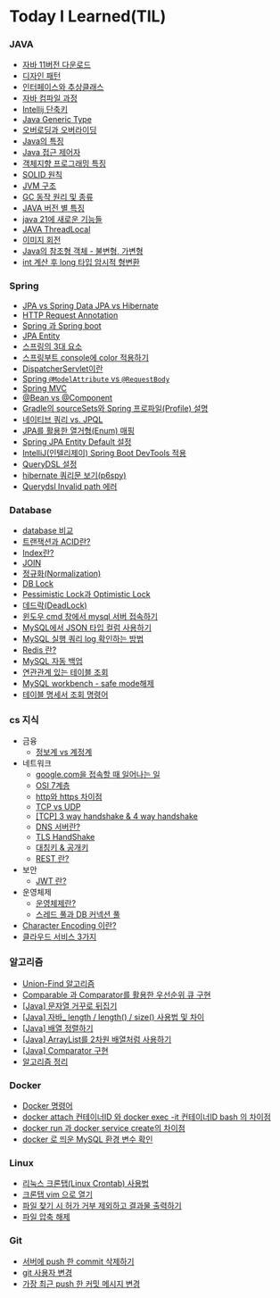 # Today I Learned(TIL)

### JAVA

- [자바 11버전 다운로드](./java/Install%20Java%2011%20version.md)
- [디자인 패턴](./java/디자인%20패턴.md)
- [인터페이스와 추상클래스](./java/인터페이스와%20추상클래스.md)
- [자바 컴파일 과정](./java/자바%20컴파일%20과정.md)
- [Intellij 단축키](./java/IntelliJ%20단축키.md)
- [Java Generic Type](<./java/Java%20Generic%20Type%20(제네릭%20타입).md>)
- [오버로딩과 오버라이딩](./java/오버로딩과%20오버라이딩.md)
- [Java의 특징](./java/Java의%20특징.md)
- [Java 접근 제어자](./java/Java%20접근%20제어자.md)
- [객체지향 프로그래밍 특징](./java/객체지향%20프로그래밍%20특징.md)
- [SOLID 원칙](./java/SOLID%20원칙.md)
- [JVM 구조](./java/JVM%20구조.md)
- [GC 동작 원리 및 종류](./java/GC%20동작%20원리%20및%20종류.md)
- [JAVA 버전 별 특징](./java/JAVA%20버전%20별%20특징.md)
- [java 21에 새로운 기능들](./java/java%2021에%20새로운%20기능들.md)
- [JAVA ThreadLocal](./java/JAVA%20ThreadLocal.md)
- [이미지 회전](./java/이미지%20회전.md)
- [Java의 참조형 객체 - 불변형, 가변형](./java/Java의%20참조형%20객체%20-%20불변형,%20가변형.md)
- [int 계산 후 long 타입 암시적 형변환](./java/int%20계산%20후%20long%20타입%20암시적%20형변환.md)

### Spring

- [JPA vs Spring Data JPA vs Hibernate](./spring/JPA%20vs%20Spring%20Data%20JPA%20vs%20Hibernate.md)
- [HTTP Request Annotation](./spring/HTTP%20Request%20Annotation.md)
- [Spring 과 Spring boot](./spring/Spring%20과%20Spring%20boot.md)
- [JPA Entity](./spring/JPA%20Entity.md)
- [스프링의 3대 요소](./spring/스프링의%203대%20요소.md)
- [스프링부트 console에 color 적용하기](./spring/스프링부트%20console에%20color%20적용하기.md)
- [DispatcherServlet이란](./spring/DispatcherServlet이란.md)
- [Spring `@ModelAttribute` vs `@RequestBody`](./spring/Spring%20`@ModelAttribute`%20vs%20`@RequestBody`.md)
- [Spring MVC](./spring/Spring%20MVC.md)
- [@Bean vs @Component](./spring/@Bean%20vs%20@Component.md)
- [Gradle의 sourceSets와 Spring 프로파일(Profile) 설명](<./spring/Gradle의%20sourceSets와%20Spring%20프로파일(Profile)%20설명.md>)
- [네이티브 쿼리 vs. JPQL](./spring/네이티브%20쿼리%20vs%20JPQL.md)
- [JPA를 활용한 열거형(Enum) 매핑](<./spring/JPA를%20활용한%20열거형(Enum)%20매핑.md>)
- [Spring JPA Entity Default 설정](./spring/Spring%20JPA%20Entity%20Default%20설정.md)
- [IntelliJ(인텔리제이) Spring Boot DevTools 적용](<./spring/IntelliJ(인텔리제이)%20Spring%20Boot%20DevTools%20적용.md>)
- [QueryDSL 설정](./spring//QueryDSL%20설정.md)
- [hibernate 쿼리문 보기(p6spy)](<./spring/hibernate%20쿼리문%20보기(p6spy).md>)
- [Querydsl Invalid path 에러](./spring/Querydsl%20Invalid%20path%20에러.md)

### Database

- [database 비교](./Database/database.md)
- [트랜잭션과 ACID란?](./Database/트랜잭션과%20ACID.md)
- [Index란?](./Database/Index.md)
- [JOIN](./Database/DB%20JOIN.md)
- [정규화(Normalization)](<./Database/정규화(Normalization).md>)
- [DB Lock](./Database/DB%20Lock.md)
- [Pessimistic Lock과 Optimistic Lock](./Database/Pessimistic%20Lock과%20Optimistic%20Lock.md)
- [데드락(DeadLock)](<./Database/데드락(DeadLock).md>)
- [윈도우 cmd 창에서 mysql 서버 접속하기](/Database/윈도우%20cmd%20창에서%20mysql%20서버%20접속하기.md)
- [MySQL에서 JSON 타입 컬럼 사용하기](/Database/MySQL에서%20JSON%20타입%20컬럼%20사용하기.md)
- [MySQL 실행 쿼리 log 확인하는 방법](/Database/MySQL%20실행%20쿼리%20log%20확인.md)
- [Redis 란?](./Database/Redis%20란.md)
- [MySQL 자동 백업](./Database/MySQL%20자동%20백업.md)
- [연관관계 있는 테이블 조회](./Database/연관관계%20있는%20테이블%20조회.md)
- [MySQL workbench - safe mode해제](./Database/MySQL%20workbench%20-%20safe%20mode해제.md)
- [테이블 명세서 조회 명령어](./Database/테이블%20명세서%20조회%20명령어.md)

### cs 지식

- 금융
  - [정보계 vs 계정계](./cs/금융/정보계%20vs%20계정계.md)
- 네트워크
  - [google.com을 접속할 때 일어나는 일](./cs/네트워크/google.com%20을%20접속할%20때%20일어나는%20일.md)
  - [OSI 7계층](./cs/네트워크/OSI%207계층.md)
  - [http와 https 차이점](./cs/네트워크/HTTP와%20HTTPS의%20차이점.md)
  - [TCP vs UDP](./cs/네트워크/TCP%20vs%20UDP.md)
  - [[TCP] 3 way handshake & 4 way handshake](./cs/네트워크/%5BTCP%5D%203%20way%20handshake%20%26%204%20way%20handshake.md)
  - [DNS 서버란?](./cs/네트워크/DNS%20서버란.md)
  - [TLS HandShake](./cs/네트워크/TLS%20HandShake.md)
  - [대칭키 & 공개키](./cs/네트워크/대칭키%20&%20공개키.md)
  - [REST 란?](./cs/네트워크/REST%20란.md)
- 보안
  - [JWT 란?](./cs/보안/JWT란.md)
- 운영체제
  - [운영체제란?](./cs/운영체제/운영체제란.md)
  - [스레드 풀과 DB 커넥션 풀](./cs/운영체제/스레드%20풀과%20DB%20커넥션%20풀.md)
- [Character Encoding 이란?](./cs/문자%20인코딩이란.md)
- [클라우드 서비스 3가지](./cs/클라우드%20서비스%203가지.md)

### 알고리즘

- [Union-Find 알고리즘](./Algorithm/Union-Find%20알고리즘.md)
- [Comparable 과 Comparator를 활용한 우선순위 큐 구현](./Algorithm/Comparable%20과%20Comparator를%20활용한%20우선순위%20큐%20구현.md)
- [[Java] 문자열 거꾸로 뒤집기](./Algorithm/[Java]%20문자열%20거꾸로%20뒤집기.md)
- [[Java] 자바\_ length / length() / size() 사용법 및 차이](./Algorithm/[Java]%20자바%20길이구하기.md)
- [[Java] 배열 정렬하기](./Algorithm/[Java]%20배열%20정렬하기.md)
- [[Java] ArrayList를 2차원 배열처럼 사용하기](./Algorithm/[Java]%20ArrayList를%202차원%20배열처럼%20사용하기.md)
- [[Java] Comparator 구현](./Algorithm/[Java]%20Comparator%20구현.md)
- [알고리즘 정리](./Algorithm/알고리즘%20정리.md)

### Docker

- [Docker 명령어](./docker/Docker%20명령어.md)
- [docker attach 컨테이너ID 와 docker exec -it 컨테이너ID bash 의 차이점](./docker/docker%20attach%20컨테이너ID%20와%20docker%20exec%20-it%20컨테이너ID%20bash%20의%20차이점.md)
- [docker run 과 docker service create의 차이점](./docker/docker%20run%20과%20docker%20service%20create의%20차이점.md)
- [docker 로 띄운 MySQL 환경 변수 확인](./docker/docker%20로%20띄운%20MySQL%20환경%20변수%20확인.md)

### Linux

- [리눅스 크론탭(Linux Crontab) 사용법](<./Linux/리눅스%20크론탭(Linux%20Crontab)%20사용법.md>)
- [크론탭 vim 으로 열기](./Linux/크론탭%20vim%20으로%20열기.md)
- [파일 찾기 시 허가 거부 제외하고 결과물 출력하기](./Linux/파일%20찾기%20시%20허가%20거부%20제외하고%20결과물%20출력하기.md)
- [파일 압축 해제](./Linux/파일%20압축%20해제.md)

### Git

- [서버에 push 한 commit 삭제하기](./Git/서버에%20push%20한%20commit%20삭제하기.md)
- [git 사용자 변경](./Git/git%20사용자%20변경.md)
- [가장 최근 push 한 커밋 메시지 변경](./Git/가장%20최근%20push%20한%20커밋%20메시지%20변경.md)
